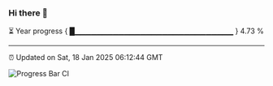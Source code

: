 ### Hi there 👋

⏳ Year progress { █▁▁▁▁▁▁▁▁▁▁▁▁▁▁▁▁▁▁▁▁▁▁▁▁▁▁▁▁▁ } 4.73 %

---

⏰ Updated on Sat, 18 Jan 2025 06:12:44 GMT

![Progress Bar CI](https://github.com/Shyam-Makwana/GitHub-Actions-Demo/workflows/Progress%20Bar%20CI/badge.svg)

